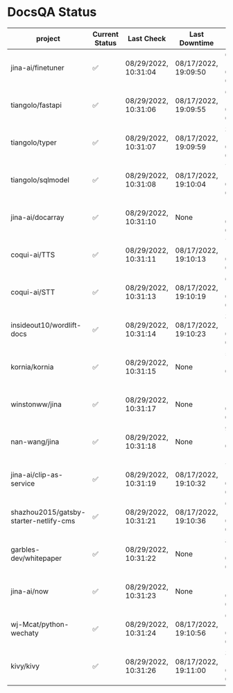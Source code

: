 # DocsQA Status

|               project                |Current Status|     Last Check     |   Last Downtime    |              % Uptime              |
|--------------------------------------|--------------|--------------------|--------------------|------------------------------------|
|jina-ai/finetuner                     |✅            |08/29/2022, 10:31:04|08/17/2022, 19:09:50|626.568 (since 08/15/2022, 07:09:42)|
|tiangolo/fastapi                      |✅            |08/29/2022, 10:31:06|08/17/2022, 19:09:55|626.550 (since 08/15/2022, 07:09:42)|
|tiangolo/typer                        |✅            |08/29/2022, 10:31:07|08/17/2022, 19:09:59|36.643 (since 08/15/2022, 07:09:42) |
|tiangolo/sqlmodel                     |✅            |08/29/2022, 10:31:08|08/17/2022, 19:10:04|70.702 (since 08/15/2022, 07:09:42) |
|jina-ai/docarray                      |✅            |08/29/2022, 10:31:10|None                |100.000 (since 08/24/2022, 01:39:12)|
|coqui-ai/TTS                          |✅            |08/29/2022, 10:31:11|08/17/2022, 19:10:13|70.684 (since 08/15/2022, 07:09:42) |
|coqui-ai/STT                          |✅            |08/29/2022, 10:31:13|08/17/2022, 19:10:19|626.228 (since 08/15/2022, 07:09:42)|
|insideout10/wordlift-docs             |✅            |08/29/2022, 10:31:14|08/17/2022, 19:10:23|335.655 (since 08/15/2022, 07:09:42)|
|kornia/kornia                         |✅            |08/29/2022, 10:31:15|None                |54.556 (since 08/23/2022, 16:11:04) |
|winstonww/jina                        |✅            |08/29/2022, 10:31:17|None                |100.000 (since 08/26/2022, 06:21:28)|
|nan-wang/jina                         |✅            |08/29/2022, 10:31:18|None                |99.968 (since 08/24/2022, 15:11:24) |
|jina-ai/clip-as-service               |✅            |08/29/2022, 10:31:19|08/17/2022, 19:10:32|70.761 (since 08/15/2022, 07:09:42) |
|shazhou2015/gatsby-starter-netlify-cms|✅            |08/29/2022, 10:31:21|08/17/2022, 19:10:36|625.880 (since 08/15/2022, 07:09:42)|
|garbles-dev/whitepaper                |✅            |08/29/2022, 10:31:22|None                |84.823 (since 08/24/2022, 01:39:12) |
|jina-ai/now                           |✅            |08/29/2022, 10:31:23|None                |100.000 (since 08/24/2022, 01:39:12)|
|wj-Mcat/python-wechaty                |✅            |08/29/2022, 10:31:24|08/17/2022, 19:10:56|61.907 (since 08/15/2022, 07:09:42) |
|kivy/kivy                             |✅            |08/29/2022, 10:31:26|08/17/2022, 19:11:00|31.918 (since 08/15/2022, 07:09:42) |
